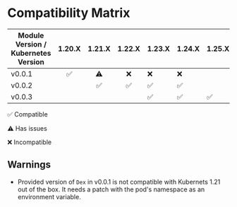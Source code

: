 
# Compatibility Matrix

| Module Version / Kubernetes Version |       1.20.X       |       1.21.X       |       1.22.X       | 1.23.X             | 1.24.X             | 1.25.X             |
| ----------------------------------- | :----------------: | :----------------: | :----------------: | ------------------ | ------------------ | ------------------ |
| v0.0.1                              | :white_check_mark: |     :warning:      |        :x:         | :x:                | :x:                |                    |
| v0.0.2                              |                    | :white_check_mark: | :white_check_mark: | :white_check_mark: | :white_check_mark: |                    |
| v0.0.3                              |                    |                    |                    | :white_check_mark: | :white_check_mark: | :white_check_mark: |

:white_check_mark: Compatible

:warning: Has issues

:x: Incompatible

## Warnings

- Provided version of `Dex` in v0.0.1 is not compatible with Kubernets 1.21 out of the box. It needs a patch with the pod's namespace as an environment variable.
